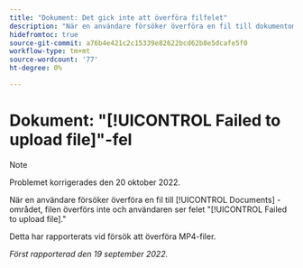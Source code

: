 ```yaml
---
title: "Dokument: Det gick inte att överföra filfelet"
description: "När en användare försöker överföra en fil till dokumentområdet överförs inte filen och användaren ser felet Det gick inte att överföra filen."
hidefromtoc: true
source-git-commit: a76b4e421c2c15339e82622bcd62b8e5dcafe5f0
workflow-type: tm+mt
source-wordcount: '77'
ht-degree: 0%

---
```



# Dokument: &quot;[!UICONTROL Failed to upload file]&quot;-fel

<!--This issue is on the Workfront TOC and the Workfront Proof TOC-->

>[!NOTE]
>
>Problemet korrigerades den 20 oktober 2022.

När en användare försöker överföra en fil till [!UICONTROL Documents] -området, filen överförs inte och användaren ser felet &quot;[!UICONTROL Failed to upload file].&quot;

Detta har rapporterats vid försök att överföra MP4-filer.

_Först rapporterad den 19 september 2022._

